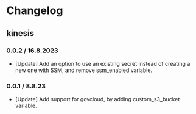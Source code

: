 # Changelog

## kinesis

### 0.0.2 / 16.8.2023
* [Update] Add an option to use an existing secret instead of creating a new one with SSM, and remove ssm_enabled variable.

### 0.0.1 / 8.8.23
* [Update] Add support for govcloud, by adding custom_s3_bucket variable.
